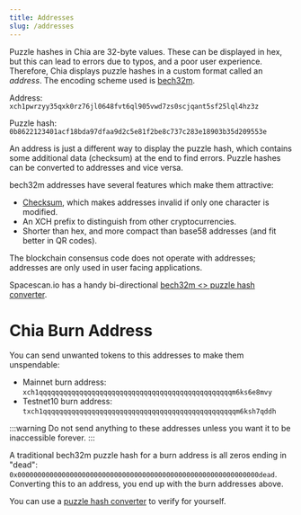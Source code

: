 ```yaml
---
title: Addresses
slug: /addresses
---
```


Puzzle hashes in Chia are 32-byte values. These can be displayed in hex, but this can lead to errors due to typos, and a poor user experience. Therefore, Chia displays puzzle hashes in a custom format called an _address_. The encoding scheme used is [bech32m](https://github.com/bitcoin/bips/blob/master/bip-0350.mediawiki).

Address: `xch1pwrzyy35qxk0rz76jl0648fvt6ql905vwd7zs0scjqant5sf25lql4hz3z`

Puzzle hash: `0b8622123401acf18bda97dfaa9d2c5e81f2be8c737c283e18903b35d209553e`

An address is just a different way to display the puzzle hash, which contains some additional data (checksum) at the end to find errors. Puzzle hashes can be converted to addresses and vice versa.

bech32m addresses have several features which make them attractive:

- [Checksum](https://github.com/bitcoin/bips/blob/master/bip-0350.mediawiki#specification), which makes addresses invalid if only one character is modified.
- An XCH prefix to distinguish from other cryptocurrencies.
- Shorter than hex, and more compact than base58 addresses (and fit better in QR codes).

The blockchain consensus code does not operate with addresses; addresses are only used in user facing applications.

Spacescan.io has a handy bi-directional [bech32m \<\> puzzle hash converter](https://www.spacescan.io/xch/tools/puzzlehashconvertor).

# Chia Burn Address

You can send unwanted tokens to this addresses to make them unspendable:

- Mainnet burn address: `xch1qqqqqqqqqqqqqqqqqqqqqqqqqqqqqqqqqqqqqqqqqqqqqqqqm6ks6e8mvy`
- Testnet10 burn address: `txch1qqqqqqqqqqqqqqqqqqqqqqqqqqqqqqqqqqqqqqqqqqqqqqqqm6ksh7qddh`

:::warning
Do not send anything to these addresses unless you want it to be inaccessible forever.
:::

A traditional bech32m puzzle hash for a burn address is all zeros ending in "dead": `0x000000000000000000000000000000000000000000000000000000000000dead`. Converting this to an address, you end up with the burn addresses above.

You can use a [puzzle hash converter](https://explorer.space/address-puzzlehash-converter) to verify for yourself.
